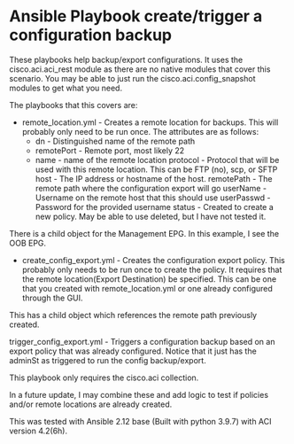 # <h1>Ansible Playbook create/trigger a configuration backup </h1>

These playbooks help backup/export configurations. It uses the cisco.aci.aci_rest module as there are
no native modules that cover this scenario. You may be able to just run the cisco.aci.config_snapshot modules
to get what you need. 

The playbooks that this covers are:

- remote_location.yml - Creates a remote location for backups. This will probably only need to be run once. The attributes are as follows:
    - dn - Distinguished name of the remote path 
    - remotePort - Remote port, most likely 22
    - name - name of the remote location
protocol - Protocol that will be used with this remote location. This can be FTP (no), scp, or SFTP
host - The IP address or hostname of the host. 
remotePath - The remote path where the configuration export will go
userName - Username on the remote host that this should use
userPasswd - Password for the provided username
status - Created to create a new policy. May be able to use deleted, but I have not tested it.

There is a child object for the Management EPG. In this example, I see the OOB EPG.

- create_config_export.yml - Creates the configuration export policy. This probably only needs to be run once to create the policy. It requires that the remote location(Export Destination) be specified. This can be one that you created with remote_location.yml or one already configured through the GUI. 

This has a child object which references the remote path previously created.

trigger_config_export.yml - Triggers a configuration backup based on an export policy that was already configured. Notice that it just has the adminSt as triggered to run the config backup/export.

This playbook only requires the cisco.aci collection.

In a future update, I may combine these and add logic to test if policies and/or remote locations are already created.

This was tested with Ansible 2.12 base (Built with python 3.9.7) with ACI version 4.2(6h).